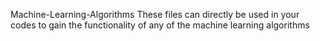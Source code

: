 Machine-Learning-Algorithms
These files can directly be used in your codes to gain the functionality of any of the machine learning algorithms

